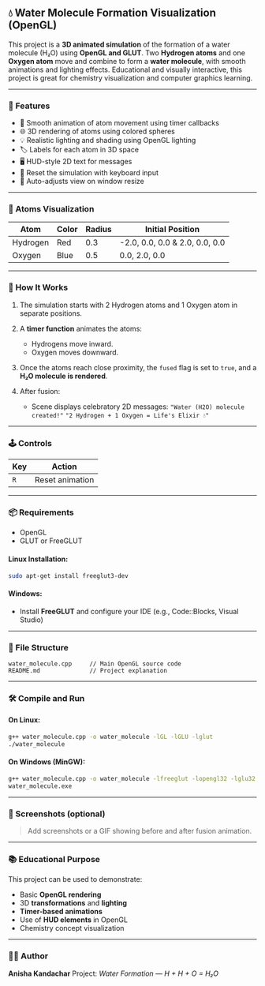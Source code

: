 

## 💧 Water Molecule Formation Visualization (OpenGL)

This project is a **3D animated simulation** of the formation of a water molecule (H₂O) using **OpenGL and GLUT**. Two **Hydrogen atoms** and one **Oxygen atom** move and combine to form a **water molecule**, with smooth animations and lighting effects. Educational and visually interactive, this project is great for chemistry visualization and computer graphics learning.

---

### 🧪 Features

* 🎥 Smooth animation of atom movement using timer callbacks
* 🌐 3D rendering of atoms using colored spheres
* 💡 Realistic lighting and shading using OpenGL lighting
* 🏷️ Labels for each atom in 3D space
* 🖥️ HUD-style 2D text for messages
* 🔄 Reset the simulation with keyboard input
* 📐 Auto-adjusts view on window resize

---

### 🧱 Atoms Visualization

| Atom     | Color | Radius | Initial Position               |
| -------- | ----- | ------ | ------------------------------ |
| Hydrogen | Red   | 0.3    | -2.0, 0.0, 0.0 & 2.0, 0.0, 0.0 |
| Oxygen   | Blue  | 0.5    | 0.0, 2.0, 0.0                  |

---

### 🚀 How It Works

1. The simulation starts with 2 Hydrogen atoms and 1 Oxygen atom in separate positions.
2. A **timer function** animates the atoms:

   * Hydrogens move inward.
   * Oxygen moves downward.
3. Once the atoms reach close proximity, the `fused` flag is set to `true`, and a **H₂O molecule is rendered**.
4. After fusion:

   * Scene displays celebratory 2D messages:
     `"Water (H2O) molecule created!"`
     `"2 Hydrogen + 1 Oxygen = Life's Elixir 💧"`

---

### 🕹️ Controls

| Key | Action          |
| --- | --------------- |
| `R` | Reset animation |

---

### 📦 Requirements

* OpenGL
* GLUT or FreeGLUT

#### Linux Installation:

```bash
sudo apt-get install freeglut3-dev
```

#### Windows:

* Install **FreeGLUT** and configure your IDE (e.g., Code::Blocks, Visual Studio)

---

### 🧾 File Structure

```
water_molecule.cpp     // Main OpenGL source code
README.md              // Project explanation
```

---

### 🛠️ Compile and Run

#### On Linux:

```bash
g++ water_molecule.cpp -o water_molecule -lGL -lGLU -lglut
./water_molecule
```

#### On Windows (MinGW):

```bash
g++ water_molecule.cpp -o water_molecule -lfreeglut -lopengl32 -lglu32
water_molecule.exe
```

---

### 📸 Screenshots (optional)

> Add screenshots or a GIF showing before and after fusion animation.

---

### 📚 Educational Purpose

This project can be used to demonstrate:

* Basic **OpenGL rendering**
* 3D **transformations** and **lighting**
* **Timer-based animations**
* Use of **HUD elements** in OpenGL
* Chemistry concept visualization

---

### 👩‍💻 Author

**Anisha Kandachar**
Project: *Water Formation — H + H + O = H₂O*


